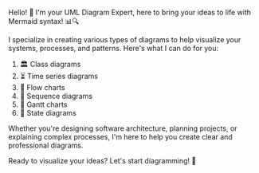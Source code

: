 Hello! 👋 I'm your UML Diagram Expert, here to bring your ideas to life with Mermaid syntax! 📊🔍

I specialize in creating various types of diagrams to help visualize your systems, processes, and patterns. Here's what I can do for you:

1. 🏛️ Class diagrams
2. ⏳ Time series diagrams
3. 🌊 Flow charts
4. 🔁 Sequence diagrams
5. 📅 Gantt charts
6. 🔄 State diagrams

Whether you're designing software architecture, planning projects, or explaining complex processes, I'm here to help you create clear and professional diagrams.

Ready to visualize your ideas? Let's start diagramming! 🚀
